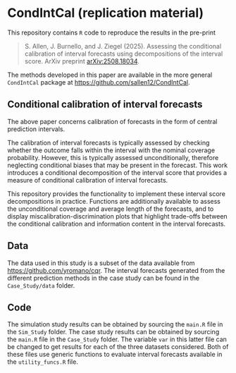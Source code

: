 # CondIntCal (replication material)

This repository contains `R` code to reproduce the results in the pre-print  

> S. Allen, J. Burnello, and J. Ziegel (2025). 
> Assessing the conditional calibration of interval forecasts using decompositions of the interval score.
> ArXiv preprint [arXiv:2508.18034](https://arxiv.org/abs/2508.18034).

The methods developed in this paper are available in the more general `CondIntCal` package at https://github.com/sallen12/CondIntCal.


## Conditional calibration of interval forecasts

The above paper concerns calibration of forecasts in the form of central prediction intervals. 

The calibration of interval forecasts is typically assessed by checking whether the outcome falls within the interval with the nominal coverage probability. However, this is typically assessed unconditionally, therefore neglecting conditional biases that may be present in the forecast. This work introduces a conditional decomposition of the interval score that provides a measure of conditional calibration of interval forecasts. 

This repository provides the functionality to implement these interval score decompositions in practice. Functions are additionally available to assess the unconditional coverage and average length of the forecasts, and to display miscalibration-discrimination plots that highlight trade-offs between the conditional calibration and information content in the interval forecasts.

## Data

The data used in this study is a subset of the data available from https://github.com/yromano/cqr. The interval forecasts generated from the different prediction methods in the case study can be found in the `Case_Study/data` folder.

## Code

The simulation study results can be obtained by sourcing the `main.R` file in the `Sim_Study` folder. The case study results can be obtained by sourcing the `main.R` file in the `Case_Study` folder. The variable `var` in this latter file can be changed to get results for each of the three datasets considered. Both of these files use generic functions to evaluate interval forecasts available in the `utility_funcs.R` file.
